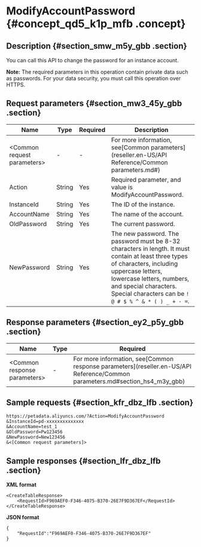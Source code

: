# ModifyAccountPassword {#concept_qd5_k1p_mfb .concept}

## Description {#section_smw_m5y_gbb .section}

You can call this API to change the password for an instance account.

**Note:** The required parameters in this operation contain private data such as passwords. For your data security, you must call this operation over HTTPS.

## Request parameters {#section_mw3_45y_gbb .section}

|Name|Type|Required|Description|
|----|----|--------|-----------|
|<Common request parameters\>|-|-|For more information, see[Common parameters](reseller.en-US/API Reference/Common parameters.md#)|
|Action|String|Yes|Required parameter, and value is ModifyAccountPassword.|
|InstanceId|String|Yes|The ID of the instance.|
|AccountName|String|Yes|The name of the account.|
|OldPassword|String|Yes|The current password.|
|NewPassword|String|Yes|The new password. The password must be 8-32 characters in length. It must contain at least three types of characters, including uppercase letters, lowercase letters, numbers, and special characters. Special characters can be `! @ # $ % ^ & * ( ) _ + - =`.|

## Response parameters {#section_ey2_p5y_gbb .section}

|Name|Type|Required|
|----|----|--------|
|<Common response parameters\>|-|For more information, see[Common response parameters](reseller.en-US/API Reference/Common parameters.md#section_hs4_m3y_gbb)|

## Sample requests {#section_kfr_dbz_lfb .section}

```
https://petadata.aliyuncs.com/?Action=ModifyAccountPassword
&InstanceId=pd-xxxxxxxxxxxxxx
&AccountName=test_1
&OldPassword=Pw123456
&NewPassword=New123456
&<[Common request parameters]>
```

## Sample responses {#section_lfr_dbz_lfb .section}

**XML format**

```
<CreateTableResponse>  
    <RequestId>F969AEF0-F346-4075-B370-26E7F9D367EF</RequestId>
</CreateTableResponse>
```

**JSON format**

```
{
    "RequestId":"F969AEF0-F346-4075-B370-26E7F9D367EF"
}
```

